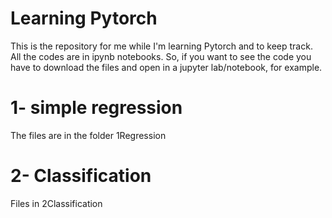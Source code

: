 # Learning Pytorch
This is the repository for me while I'm learning Pytorch and to keep track.
All the codes are in ipynb notebooks. So, if you want to see the code you have to download the files and open in a jupyter lab/notebook, for example.

# 1- simple regression
The files are in the folder 1Regression

# 2- Classification
Files in 2Classification
